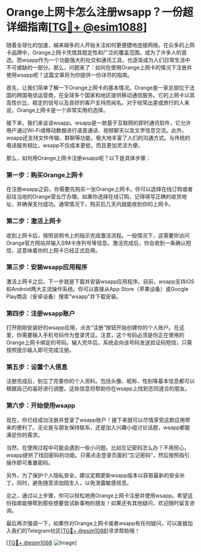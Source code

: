 # Orange上网卡怎么注册wsapp？一份超详细指南[[TG💪+ @esim1088](https://t.me/s/esim1088)]

随着全球化的加速，越来越多的人开始关注如何更便捷地连接网络。在众多的上网卡品牌中，Orange上网卡凭借其稳定性和广泛的覆盖范围，成为了许多人的首选。而wsapp作为一个功能强大的社交和通讯工具，也逐渐成为人们日常生活中不可或缺的一部分。那么，问题来了：如何在使用Orange上网卡的情况下注册并使用wsapp呢？这篇文章将为你提供一份详尽的指南。

首先，让我们简单了解一下Orange上网卡的基本情况。Orange是一家总部位于法国的跨国电信运营商，在全球多个国家和地区提供移动通信服务。它的上网卡以其高性价比、稳定的信号以及良好的客户支持而闻名。对于经常出差或旅行的人来说，Orange上网卡是一个非常实用的选择。

接下来，我们来谈谈wsapp。wsapp是一款基于互联网的即时通讯软件，它允许用户通过Wi-Fi或移动数据进行语音通话、视频聊天以及文字信息交流。此外，wsapp还支持文件传输、群聊等功能，极大地丰富了人们的沟通方式。与传统的电话服务相比，wsapp不仅成本更低，而且更加灵活方便。

那么，如何用Orange上网卡注册wsapp呢？以下是具体步骤：

### 第一步：购买Orange上网卡

在注册wsapp之前，你需要先购买一张Orange上网卡。你可以选择在线订购或者前往当地的Orange营业厅办理。如果你选择在线订购，记得填写正确的收货地址，并确保支付成功。通常情况下，购买后几天内就能收到你的上网卡。

### 第二步：激活上网卡

收到上网卡后，按照说明书上的指示完成激活流程。一般情况下，这需要你访问Orange官方网站并输入SIM卡序列号等信息。激活完成后，你会收到一条确认短信，这意味着你的上网卡已经正式启用。

### 第三步：安装wsapp应用程序

激活上网卡之后，下一步就是下载并安装wsapp应用程序。目前，wsapp支持iOS和Android两大主流操作系统。你可以直接从App Store（苹果设备）或Google Play商店（安卓设备）搜索“wsapp”并下载安装。

### 第四步：注册wsapp账户

打开刚刚安装好的wsapp应用，点击“注册”按钮开始创建你的个人账户。在这里，你需要输入手机号码作为登录凭证。注意，这个号码必须是你正在使用的Orange上网卡绑定的号码。输入完毕后，系统会向该号码发送验证码短信，只需按照提示输入即可完成注册。

### 第五步：设置个人信息

注册完成后，别忘了完善你的个人资料。包括头像、昵称、性别等基本信息都可以根据自己的喜好进行调整。这些信息将帮助你在wsapp上找到志同道合的朋友。

### 第六步：开始使用wsapp

现在，你已经成功注册并登录了wsapp账户！接下来就可以尽情享受这款应用带来的便利了。无论是与朋友保持联系，还是加入兴趣小组讨论话题，wsapp都能满足你的需求。

当然，在使用过程中可能会遇到一些小问题。比如忘记密码怎么办？不用担心，wsapp提供了找回密码的功能。只需点击登录页面的“忘记密码”，然后按照指引操作即可重置密码。

另外，为了保护个人隐私安全，建议定期更新wsapp版本以获取最新的安全补丁。同时，避免随意添加陌生人，以免泄露敏感信息。

总之，通过以上步骤，你可以轻松地用Orange上网卡注册并使用wsapp。希望这份指南能够帮到那些想要尝试新事物的朋友！如果还有其他疑问，欢迎随时留言咨询。

最后再次强调一下，如果你对Orange上网卡或者wsapp有任何疑问，可以直接加入我们的Telegram社区[[TG💪+ @esim1088](https://t.me/s/esim1088)]寻求帮助哦！

[[TG💪+ @esim1088](https://t.me/s/esim1088) ![Image](https://i.postimg.cc/4NQfJmqS/Snipaste-2025-05-13-00-14-12.png)]